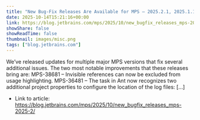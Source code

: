 ```yaml
---
title: "New Bug-Fix Releases Are Available for MPS – 2025.2.1, 2025.1.1, 2024.3.4, and 2024.1.5"
date: 2025-10-14T15:21:16+00:00
link: https://blog.jetbrains.com/mps/2025/10/new_bugfix_releases_mps-2025-2/
showShare: false
showReadTime: false
thumbnail: images/misc.png
tags: ["blog.jetbrains.com"]
---
```

We’ve released updates for multiple major MPS versions that fix several additional issues. The two most notable improvements that these releases bring are: MPS-38681 – Invisible references can now be excluded from usage highlighting. MPS-36481 – The <generate> task in Ant now recognizes two additional project properties to configure the location of the log files: […]

- Link to article: https://blog.jetbrains.com/mps/2025/10/new_bugfix_releases_mps-2025-2/